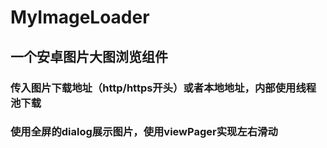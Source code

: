 # MyImageLoader
## 一个安卓图片大图浏览组件
### 传入图片下载地址（http/https开头）或者本地地址，内部使用线程池下载
### 使用全屏的dialog展示图片，使用viewPager实现左右滑动
